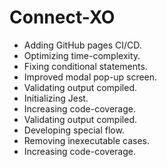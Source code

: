 # Connect-XO
- Adding GitHub pages CI/CD.
- Optimizing time-complexity.
- Fixing conditional statements.
- Improved modal pop-up screen.
- Validating output compiled.
- Initializing Jest.
- Increasing code-coverage.
- Validating output compiled.
- Developing special flow.
- Removing inexecutable cases.
- Increasing code-coverage.
